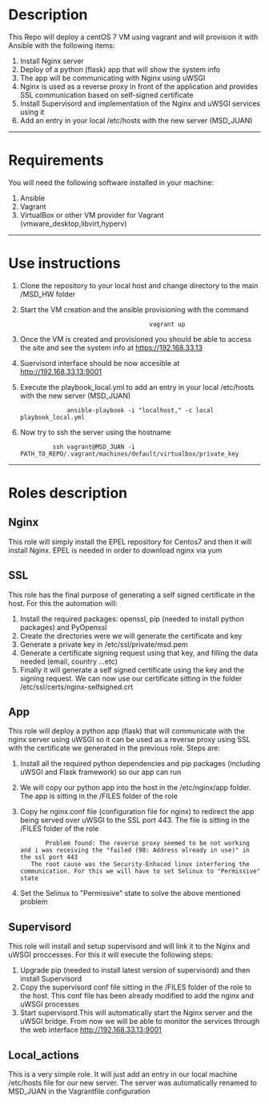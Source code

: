 # Description

This Repo will deploy a centOS 7 VM using vagrant and will provision it with Ansible with the following items:

1. Install Nginx server
2. Deploy of a python (flask) app that will show the system info
3. The app will be communicating with Nginx using uWSGI
4. Nginx is used as a reverse proxy in front of the application and provides SSL communication based on self-signed certificate
5. Install Supervisord  and implementation of the Nginx and uWSGI services using it
6. Add an entry in your local /etc/hosts with the new server  (MSD_JUAN)
---

# Requirements

You will need the following software installed in your machine:

1. Ansible
2. Vagrant
3. VirtualBox or other VM provider for Vagrant (vmware_desktop,libvirt,hyperv)
---

# Use instructions

1. Clone the repository to your local host and change directory to the main /MSD_HW folder
2. Start the VM creation and the ansible provisioning with the command

                                           vagrant up
                                            
3. Once the VM is created and provisioned you should be able to access the site and see the system info at    https://192.168.33.13
4. Suervisord interface should be now accesible at      http://192.168.33.13:9001
5. Execute the playbook_local.yml  to add an entry in your local /etc/hosts with the new server  (MSD_JUAN)

          			ansible-playbook -i "localhost," -c local playbook_local.yml
											
6. Now try to ssh the server using the hostname

   				ssh vagrant@MSD_JUAN -i  PATH_TO_REPO/.vagrant/machines/default/virtualbox/private_key
---

# Roles description


## Nginx

This role will simply install the EPEL repository for Centos7 and then it will install Nginx. EPEL is needed in order to download nginx via yum


## SSL

This role has the final purpose of generating a self signed certificate in the host. For this the automation will:

1. Install the required packages: openssl, pip (needed to install python packages) and PyOpenssl
2. Create the directories were we will generate the certificate and key
3. Generate a private key  in /etc/ssl/private/msd.pem
4. Generate a certificate signing request using that key, and filling the data needed (email, country ...etc)
5. Finally it will generate a self signed certificate using the key and the signing request. We can now use our certificate sitting in the folder /etc/ssl/certs/nginx-selfsigned.crt


## App

This role will deploy a python app (flask) that will communicate with the nginx server using uWSGI so it can be used as a reverse proxy using SSL with the certificate we generated in the previous role.
Steps are:

1. Install all the required python dependencies and pip packages (including uWSGI and Flask framework) so our app can run
2. We will copy our python app into the host in the /etc/nginx/app folder.  The app is sitting in the /FILES folder of the role
3. Copy he nginx.conf file (configuration file for nginx) to redirect the app being served over uWSGI to the SSL port 443. The file is sitting in the /FILES folder of the role 

              Problem found: The reverse proxy seemed to be not working and i was receiving the "failed (98: Address already in use)" in the ssl port 443
	      The root cause was the Security-Enhaced linux interfering the communication. For this we will have to set Selinux to "Permissive" state
                             
4. Set the Selinux to "Permissive" state to solve the above mentioned problem   


## Supervisord

This role will install and setup supervisord and will link it to the Nginx and uWSGI proccesses. For this it will execute the following steps:

1. Upgrade pip (needed to install latest version of supervisord) and then install Supervisord
2. Copy the supervisord conf file sitting in the /FILES folder of the role to the host. This conf file has been already modified to add the nginx and uWSGI processes
3. Start supervisord.This will automatically start the Nginx server and the uWSGI bridge. From now we will be able to monitor the services through the web interface http://192.168.33.13:9001


## Local_actions

This is a very simple role. It will just add an entry in our local machine /etc/hosts  file for our new server. The server was automatically renamed to MSD_JUAN in the Vagrantfile configuration
